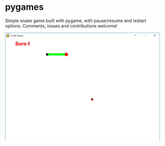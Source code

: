 # pygames

Simple snake game built with pygame, with pause/resume and restart options.
Comments, issues and contributions welcome!

![Screenshot](screenshot.jpg)
